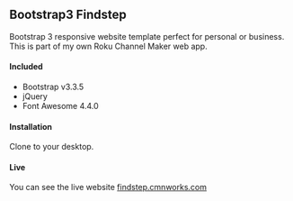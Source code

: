 ## Bootstrap3 Findstep
Bootstrap 3 responsive website template perfect for personal or business.
This is part of my own Roku Channel Maker web app.

#### Included
- Bootstrap v3.3.5
- jQuery
- Font Awesome 4.4.0

#### Installation
Clone to your desktop.

#### Live
You can see the live website
[findstep.cmnworks.com](http://findstep.cmnworks.com)
